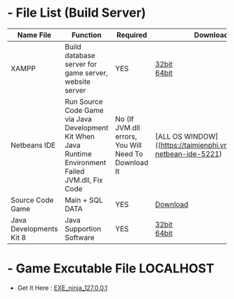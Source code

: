 # **- File List (Build Server)**
| Name File | Function | Required | Download |
| ----------- | ----------- |---|---|
| XAMPP | Build database server for game server, website server | YES | [32bit](https://xamppguide.com/download/xampp-for-windows-32-bit/)<br>[64bit](https://www.apachefriends.org/download.html) |
| Netbeans IDE | Run Source Code Game via Java Development Kit When Java Runtime Environment Failed JVM.dll, Fix Code | No (If JVM.dll errors, You Will Need To Download It | [ALL OS WINDOW]((https://taimienphi.vn/download-netbean-ide-5221) |
| Source Code Game | Main + SQL DATA | YES | [Download](https://drive.google.com/file/d/11Iwosb6Zc7YA4ZQWr-0stjQXnEfwHI_N/view?usp=sharing) |
| Java Developments Kit 8 | Java Supportion Software | YES | [32bit](https://www.filepuma.com/download/java_development_kit_32bit_-920/versions/)<br>[64bit](https://www.filepuma.com/download/java_development_kit_64bit_-921/versions/) |
# **- Game Excutable File LOCALHOST**
- Get It Here : [EXE_ninja_127.0.0.1](https://drive.google.com/file/d/1J22TKAFb9B5cUETNlOAa-EEf0deJdMrn/view?usp=sharing)
